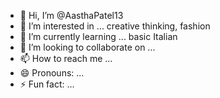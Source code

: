 - 👋 Hi, I’m @AasthaPatel13
- 👀 I’m interested in ... creative thinking, fashion 
- 🌱 I’m currently learning ... basic Italian 
- 💞️ I’m looking to collaborate on ...
- 📫 How to reach me ...
- 😄 Pronouns: ...
- ⚡ Fun fact: ...

<!---
AasthaPatel13/AasthaPatel13 is a ✨ special ✨ repository because its `README.md` (this file) appears on your GitHub profile.
You can click the Preview link to take a look at your changes.
--->
